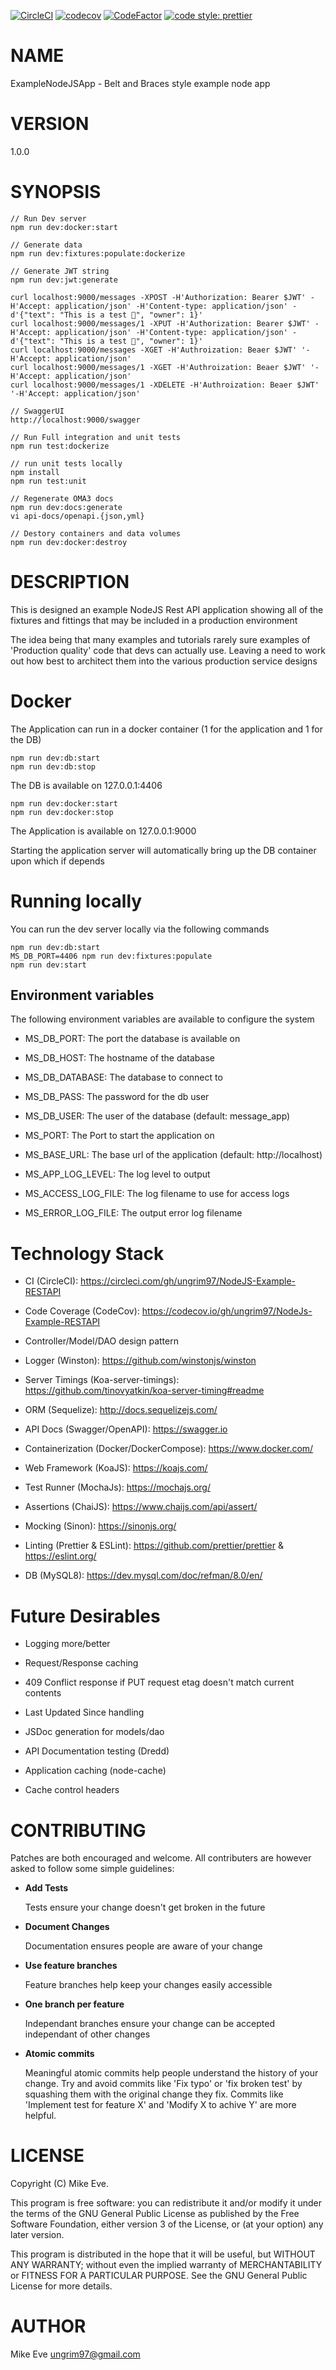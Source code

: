 [![CircleCI](https://circleci.com/gh/ungrim97/NodeJS-Example-RESTAPI.svg?style=svg)](https://circleci.com/gh/ungrim97/NodeJS-Example-RESTAPI) [![codecov](https://codecov.io/gh/ungrim97/NodeJs-Example-RESTAPI/branch/master/graph/badge.svg)](https://codecov.io/gh/ungrim97/NodeJs-Example-RESTAPI) [![CodeFactor](https://www.codefactor.io/repository/github/ungrim97/nodejs-example-restapi/badge)](https://www.codefactor.io/repository/github/ungrim97/nodejs-example-restapi) [![code style: prettier](https://img.shields.io/badge/code_style-prettier-ff69b4.svg?style=flat-square)](https://github.com/prettier/prettier)

# NAME

ExampleNodeJSApp - Belt and Braces style example node app

# VERSION

1.0.0

# SYNOPSIS

    // Run Dev server
    npm run dev:docker:start

    // Generate data
    npm run dev:fixtures:populate:dockerize

    // Generate JWT string
    npm run dev:jwt:generate

    curl localhost:9000/messages -XPOST -H'Authorization: Bearer $JWT' -H'Accept: application/json' -H'Content-type: application/json' -d'{"text": "This is a test 📙", "owner": 1}'
    curl localhost:9000/messages/1 -XPUT -H'Authorization: Bearer $JWT' -H'Accept: application/json' -H'Content-type: application/json' -d'{"text": "This is a test 📙", "owner": 1}'
    curl localhost:9000/messages -XGET -H'Authroization: Beaer $JWT' '-H'Accept: application/json'
    curl localhost:9000/messages/1 -XGET -H'Authroization: Beaer $JWT' '-H'Accept: application/json'
    curl localhost:9000/messages/1 -XDELETE -H'Authroization: Beaer $JWT' '-H'Accept: application/json'

    // SwaggerUI
    http://localhost:9000/swagger

    // Run Full integration and unit tests
    npm run test:dockerize

    // run unit tests locally
    npm install
    npm run test:unit

    // Regenerate OMA3 docs
    npm run dev:docs:generate
    vi api-docs/openapi.{json,yml}

    // Destory containers and data volumes
    npm run dev:docker:destroy

# DESCRIPTION

This is designed an example NodeJS Rest API application showing all of the fixtures and fittings that
may be included in a production environment

The idea being that many examples and tutorials rarely sure examples of 'Production quality' code
that devs can actually use. Leaving a need to work out how best to architect them into the various
production service designs

# Docker

The Application can run in a docker container (1 for the application and 1 for the DB)

    npm run dev:db:start
    npm run dev:db:stop
The DB is available on 127.0.0.1:4406

    npm run dev:docker:start
    npm run dev:docker:stop
The Application is available on 127.0.0.1:9000

Starting the application server will automatically bring up the DB container
upon which if depends

# Running locally

You can run the dev server locally via the following commands

    npm run dev:db:start
    MS_DB_PORT=4406 npm run dev:fixtures:populate
    npm run dev:start

## Environment variables

The following environment variables are available to configure the system

- MS_DB_PORT: The port the database is available on
- MS_DB_HOST: The hostname of the database
- MS_DB_DATABASE: The database to connect to
- MS_DB_PASS: The password for the db user
- MS_DB_USER: The user of the database (default: message_app)

- MS_PORT: The Port to start the application on
- MS_BASE_URL: The base url of the application (default: http://localhost)
- MS_APP_LOG_LEVEL: The log level to output
- MS_ACCESS_LOG_FILE: The log filename to use for access logs
- MS_ERROR_LOG_FILE: The output error log filename

# Technology Stack

- CI (CircleCI): https://circleci.com/gh/ungrim97/NodeJS-Example-RESTAPI

- Code Coverage (CodeCov): https://codecov.io/gh/ungrim97/NodeJs-Example-RESTAPI

- Controller/Model/DAO design pattern

- Logger (Winston): https://github.com/winstonjs/winston

- Server Timings (Koa-server-timings): https://github.com/tinovyatkin/koa-server-timing#readme

- ORM (Sequelize): http://docs.sequelizejs.com/

- API Docs (Swagger/OpenAPI): https://swagger.io

- Containerization (Docker/DockerCompose): https://www.docker.com/

- Web Framework (KoaJS): https://koajs.com/

- Test Runner (MochaJs): https://mochajs.org/

- Assertions (ChaiJS): https://www.chaijs.com/api/assert/

- Mocking (Sinon): https://sinonjs.org/

- Linting (Prettier & ESLint): https://github.com/prettier/prettier & https://eslint.org/

- DB (MySQL8): https://dev.mysql.com/doc/refman/8.0/en/

# Future Desirables

- Logging more/better

- Request/Response caching

- 409 Conflict response if PUT request etag doesn't match current contents

- Last Updated Since handling

- JSDoc generation for models/dao

- API Documentation testing (Dredd)

- Application caching (node-cache)

- Cache control headers

# CONTRIBUTING

Patches are both encouraged and welcome. All contributers are however asked to follow some simple
guidelines:

- **Add Tests**

    Tests ensure your change doesn't get broken in the future

- **Document Changes**

    Documentation ensures people are aware of your change

- **Use feature branches**

    Feature branches help keep your changes easily accessible

- **One branch per feature**

    Independant branches ensure your change can be accepted independant of other changes

- **Atomic commits**

    Meaningful atomic commits help people understand the history of your change. Try and avoid commits like 'Fix typo' or 'fix broken test' by squashing them with the original change they fix. Commits like 'Implement test for feature X' and 'Modify X to achive Y' are more helpful.

# LICENSE

Copyright (C) Mike Eve.

This program is free software: you can redistribute it and/or modify it under the terms of the GNU General Public License as published by the Free Software Foundation, either version 3 of the License, or (at your option) any later version.

This program is distributed in the hope that it will be useful, but WITHOUT ANY WARRANTY; without even the implied warranty of MERCHANTABILITY or FITNESS FOR A PARTICULAR PURPOSE. See the GNU General Public License for more details.

# AUTHOR

Mike Eve <ungrim97@gmail.com>

